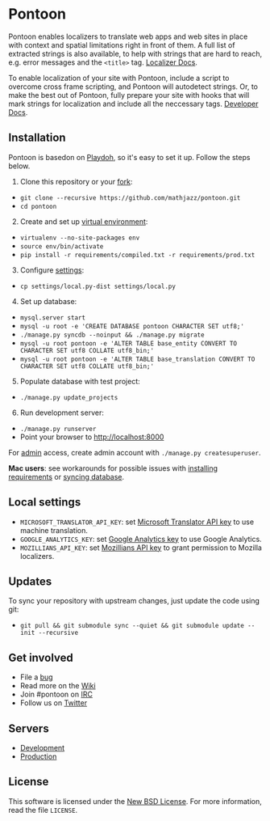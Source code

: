 Pontoon
=======
Pontoon enables localizers to translate web apps and web sites in place with context and spatial limitations right in front of them. A full list of extracted strings is also available, to help with strings that are hard to reach, e.g. error messages and the `<title>` tag. [Localizer Docs](https://developer.mozilla.org/en-US/docs/Localizing_with_Pontoon).

To enable localization of your site with Pontoon, include a script to overcome cross frame scripting, and Pontoon will autodetect strings. Or, to make the best out of Pontoon, fully prepare your site with hooks that will mark strings for localization and include all the neccessary tags. [Developer Docs](https://developer.mozilla.org/en-US/docs/Implementing_Pontoon_Mozilla).

Installation
------------
Pontoon is basedon on [Playdoh](http://playdoh.readthedocs.org/en/latest/), so it's easy to set it up. Follow the steps below.

1. Clone this repository or your [fork](http://help.github.com/fork-a-repo/):
 * `git clone --recursive https://github.com/mathjazz/pontoon.git`
 * `cd pontoon`
2. Create and set up [virtual environment](http://www.virtualenv.org/en/latest/index.html):
 * `virtualenv --no-site-packages env`
 * `source env/bin/activate`
 * `pip install -r requirements/compiled.txt -r requirements/prod.txt`
3. Configure [settings](#local-settings):
 * `cp settings/local.py-dist settings/local.py`
4. Set up database:
 * `mysql.server start`
 * `mysql -u root -e 'CREATE DATABASE pontoon CHARACTER SET utf8;'`
 * `./manage.py syncdb --noinput && ./manage.py migrate`
 * `mysql -u root pontoon -e 'ALTER TABLE base_entity CONVERT TO CHARACTER SET utf8 COLLATE utf8_bin;'`
 * `mysql -u root pontoon -e 'ALTER TABLE base_translation CONVERT TO CHARACTER SET utf8 COLLATE utf8_bin;'`
5. Populate database with test project:
 * `./manage.py update_projects`
6. Run development server:
 * `./manage.py runserver`
 * Point your browser to [http://localhost:8000](http://localhost:8000)

For [admin](http://localhost:8000/admin/) access, create admin account with `./manage.py createsuperuser`.

__Mac users__: see workarounds for possible issues with [installing requirements](/../../issues/16) or [syncing database](/../../issues/18).

Local settings
--------------
 * `MICROSOFT_TRANSLATOR_API_KEY`: set [Microsoft Translator API key](http://msdn.microsoft.com/en-us/library/hh454950) to use machine translation.
 * `GOOGLE_ANALYTICS_KEY`: set [Google Analytics key](https://www.google.com/analytics/) to use Google Analytics.
 * `MOZILLIANS_API_KEY`: set [Mozillians API key](https://wiki.mozilla.org/Mozillians/API-Specification) to grant permission to Mozilla localizers.

Updates
-------
To sync your repository with upstream changes, just update the code using git:

* `git pull && git submodule sync --quiet && git submodule update --init --recursive`

Get involved
------------
* File a [bug](https://bugzilla.mozilla.org/enter_bug.cgi?product=Webtools&component=Pontoon&rep_platform=all&op_sys=all)
* Read more on the [Wiki](https://github.com/mathjazz/pontoon/wiki)
* Join #pontoon on [IRC](https://cbe001.chat.mibbit.com/?url=irc%3A%2F%2Firc.mozilla.org%2Fpontoon)
* Follow us on [Twitter](https://twitter.com/#!/mozillapontoon)

Servers
-------
* [Development](https://pontoon-dev.allizom.org/)
* [Production](https://pontoon.mozilla.org/)

License
-------
This software is licensed under the [New BSD License](http://creativecommons.org/licenses/BSD/). For more information, read the file `LICENSE`.

